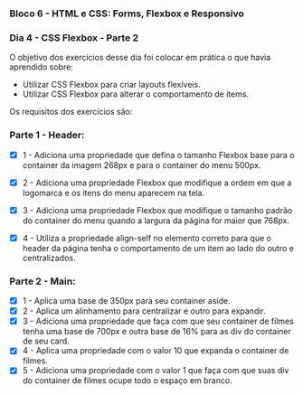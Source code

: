 ### Bloco 6 - HTML e CSS: Forms, Flexbox e Responsivo
### Dia 4 - CSS Flexbox - Parte 2

O objetivo dos exercícios desse dia foi colocar em prática o que havia aprendido sobre:

- Utilizar CSS Flexbox para criar layouts flexíveis.
- Utilizar CSS Flexbox para alterar o comportamento de items.

Os requisitos dos exercí­cios são:

### Parte 1 - Header:
- [x] 1 - Adiciona uma propriedade que defina o tamanho Flexbox base para o container da imagem 268px e para o container do menu 500px.
- [x] 2 - Adiciona uma propriedade Flexbox que modifique a ordem em que a logomarca e os itens do menu aparecem na tela.
- [x] 3 - Adiciona uma propriedade Flexbox que modifique o tamanho padrão do container do menu quando a largura da página for maior que 768px.
- [x] 4 - Utiliza a propriedade align-self no elemento correto para que o header da página tenha o comportamento de um item ao lado do outro e centralizados.


### Parte 2 - Main:
- [x] 1 - Aplica uma base de 350px para seu container aside.
- [x] 2 - Aplica um alinhamento para centralizar e outro para expandir.
- [x] 3 - Adiciona uma propriedade que faça com que seu container de filmes tenha uma base de 700px e outra base de 16% para as div do container de seu card.
- [x] 4 - Aplica uma propriedade com o valor 10 que expanda o container de filmes.
- [x] 5 - Adiciona uma propriedade com o valor 1 que faça com que suas div do container de filmes ocupe todo o espaço em branco.
